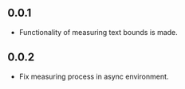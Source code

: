 ## 0.0.1

* Functionality of measuring text bounds is made.

## 0.0.2

* Fix measuring process in async environment.
